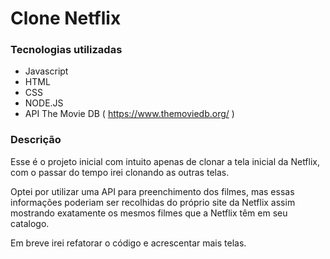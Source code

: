 # Clone Netflix

### Tecnologias utilizadas

- Javascript
- HTML
- CSS
- NODE.JS
- API The Movie DB ( https://www.themoviedb.org/ )



### Descrição

Esse é o projeto inicial com intuito apenas de clonar a tela inicial da Netflix, com o passar do tempo irei clonando as outras telas.

Optei por utilizar uma API para preenchimento dos filmes, mas essas informações poderiam ser recolhidas do próprio site da Netflix assim mostrando exatamente os mesmos filmes que a Netflix têm em seu catalogo.

Em breve irei refatorar o código e acrescentar mais telas.







